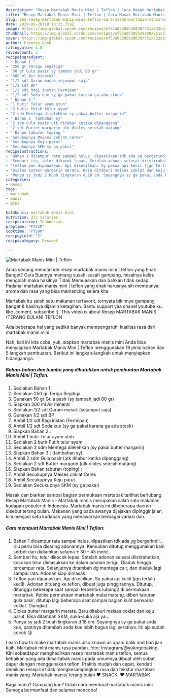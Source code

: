 ```yaml
---
description: "Resep Martabak Manis Mini | Teflon | Cara Masak Martabak Manis Mini | Teflon Yang Paling Enak"
title: "Resep Martabak Manis Mini | Teflon | Cara Masak Martabak Manis Mini | Teflon Yang Paling Enak"
slug: 265-resep-martabak-manis-mini-teflon-cara-masak-martabak-manis-mini-teflon-yang-paling-enak
date: 2020-09-20T18:10:33.759Z
image: https://img-global.cpcdn.com/recipes/ef57a05385b28038/751x532cq70/martabak-manis-mini-teflon-foto-resep-utama.jpg
thumbnail: https://img-global.cpcdn.com/recipes/ef57a05385b28038/751x532cq70/martabak-manis-mini-teflon-foto-resep-utama.jpg
cover: https://img-global.cpcdn.com/recipes/ef57a05385b28038/751x532cq70/martabak-manis-mini-teflon-foto-resep-utama.jpg
author: Frances Bush
ratingvalue: 4.8
reviewcount: 3
recipeingredient:
- " Bahan 1 "
- "250 gr Terigu Segitiga"
- "50 gr Gula pasir sy tambah jadi 80 gr"
- "300 ml Air mineral"
- "1/2 sdt Garam masak sejumput saja"
- "1/2 sdt BP"
- "1/2 sdt Ragi instan Fermipan"
- "1/2 sdt Soda kue sy ga pakai karena ga ada stock"
- " Bahan 2 "
- "1 butir Telur ayam utuh"
- "2 butir Putih telur ayam"
- "2 sdm Mentega dilelehkan sy pakai butter margarin"
- " Bahan 3  tambahan sy"
- "2 sdm Gula pasir utk ditabur ketika dipanggang"
- "2 sdt Butter margarin utk dioles setelah matang"
- " Bahan taburan toping "
- "Secukupnya Meises coklat Ceres"
- "Secukupnya Keju parut"
- "Secukupnya SKM sy ga pakai"
recipeinstructions:
- "Bahan 1 dicampur rata sampai halus, dipastikan tdk ada yg bergerindil.. Klu perlu bisa disaring adonannya. Kemudian ditutup menggunakan kain serbet dan didiamkan selama ± 30 - 45 menit."
- "Sembari itu, telur dikocok lepas. Setelah adonan selesai diistirahatkan, kocokan telur dimasukkan ke dalam adonan terigu. Diaduk hingga tercampur rata. Selanjutnya ditambah dg mentega cair, dan diaduk lagi sampai rata. Adonan siap dimasak."
- "Teflon pan dipanaskan. Api dikecilkan. Sy pakai api kecil (jgn terlalu kecil). Adonan dituang ke teflon, dibuat juga pinggirannya. Ditutup, ditunggu beberapa saat sampai terbentuk lubang2 di permukaan martabak. Ketika permukaan martabak mulai matang, diberi taburan gula pasir, ditutup lagi beberapa saat sampai bagian kulit berwarna coklat. Diangkat."
- "Dioles butter margarin merata. Baru ditaburi meises coklat dan keju parut. Bisa ditambah SKM, suka-suka aja ya..."
- "Punya sy jadi 2 buah lingkaran d.18 cm. Sayangnya sy ga pakai soda kue, pastinya ditambah soda kue lebih bagus lagi seratnya. Ini aja sudah cocok 😘"
categories:
- Resep
tags:
- martabak
- manis
- mini

katakunci: martabak manis mini 
nutrition: 273 calories
recipecuisine: Indonesian
preptime: "PT22M"
cooktime: "PT58M"
recipeyield: "2"
recipecategory: Dessert

---
```



![Martabak Manis Mini | Teflon](https://img-global.cpcdn.com/recipes/ef57a05385b28038/751x532cq70/martabak-manis-mini-teflon-foto-resep-utama.jpg)

Anda sedang mencari ide resep martabak manis mini | teflon yang Enak Banget? Cara Buatnya memang susah-susah gampang. misalnya keliru mengolah maka hasilnya Tidak Memuaskan dan bahkan tidak sedap. Padahal martabak manis mini | teflon yang enak harusnya sih mempunyai aroma dan rasa yang bisa memancing selera kita.

Martabak itu salah satu makanan terfavorit, ternyata bikinnya gampang banget &amp; hasilnya dijamin ketagihan. Bantu support yaa chanel youtube ku. like ,coment, subscribe :). This video is about Resep MARTABAK MANIS (TERANG BULAN) TEFLON

Ada beberapa hal yang sedikit banyak mempengaruhi kualitas rasa dari martabak manis mini 

Nah, kali ini kita coba, yuk, siapkan martabak manis mini  Anda bisa menyiapkan Martabak Manis Mini | Teflon menggunakan 19 jenis bahan dan 5 langkah pembuatan. Berikut ini langkah-langkah untuk menyiapkan hidangannya.

<!--inarticleads1-->

##### Bahan-bahan dan bumbu yang dibutuhkan untuk pembuatan Martabak Manis Mini | Teflon:

1. Sediakan  Bahan 1 :
1. Sediakan 250 gr Terigu Segitiga
1. Gunakan 50 gr Gula pasir (sy tambah jadi 80 gr)
1. Siapkan 300 ml Air mineral
1. Sediakan 1/2 sdt Garam masak (sejumput saja)
1. Gunakan 1/2 sdt BP
1. Ambil 1/2 sdt Ragi instan (Fermipan)
1. Ambil 1/2 sdt Soda kue (sy ga pakai karena ga ada stock)
1. Siapkan  Bahan 2 :
1. Ambil 1 butir Telur ayam utuh
1. Sediakan 2 butir Putih telur ayam
1. Sediakan 2 sdm Mentega dilelehkan (sy pakai butter margarin)
1. Siapkan  Bahan 3 : (tambahan sy)
1. Ambil 2 sdm Gula pasir (utk ditabur ketika dipanggang)
1. Sediakan 2 sdt Butter margarin (utk dioles setelah matang)
1. Siapkan  Bahan taburan (toping) :
1. Ambil Secukupnya Meises coklat Ceres
1. Ambil Secukupnya Keju parut
1. Sediakan Secukupnya SKM (sy ga pakai)


Masak dan biarkan sampai bagian permukaan martabak terlihat berlubang. Resep Martabak Manis - Martabak manis merupakan salah satu makanan kudapan populer di Indonesia. Martabak manis ini dibeberapa daerah disebut terang bulan. Makanan yang pada awanya dijajakan dipinggir jalan, kini menjadi satu kudapan yang menawarkan berbagai variasi dan. 

<!--inarticleads2-->

##### Cara membuat Martabak Manis Mini | Teflon:

1. Bahan 1 dicampur rata sampai halus, dipastikan tdk ada yg bergerindil.. Klu perlu bisa disaring adonannya. Kemudian ditutup menggunakan kain serbet dan didiamkan selama ± 30 - 45 menit.
1. Sembari itu, telur dikocok lepas. Setelah adonan selesai diistirahatkan, kocokan telur dimasukkan ke dalam adonan terigu. Diaduk hingga tercampur rata. Selanjutnya ditambah dg mentega cair, dan diaduk lagi sampai rata. Adonan siap dimasak.
1. Teflon pan dipanaskan. Api dikecilkan. Sy pakai api kecil (jgn terlalu kecil). Adonan dituang ke teflon, dibuat juga pinggirannya. Ditutup, ditunggu beberapa saat sampai terbentuk lubang2 di permukaan martabak. Ketika permukaan martabak mulai matang, diberi taburan gula pasir, ditutup lagi beberapa saat sampai bagian kulit berwarna coklat. Diangkat.
1. Dioles butter margarin merata. Baru ditaburi meises coklat dan keju parut. Bisa ditambah SKM, suka-suka aja ya...
1. Punya sy jadi 2 buah lingkaran d.18 cm. Sayangnya sy ga pakai soda kue, pastinya ditambah soda kue lebih bagus lagi seratnya. Ini aja sudah cocok 😘


Learn how to make martabak manis also known as apam balik and ban jian kuih. Martabak mini manis rasa pandan. foto: Instagram/@yukngebaking. Kini sobatdapur menghadirkan resep martabak manis teflon, semua kebaikan yang ada dimartabak manis pada umumnya dibuat oleh sobat dapur dengan menggunakan teflon. Praktis mudah dan cepat, kendati demikian resep ini tidak mengkesampingkan rasa dan tekstur martabak manis yang. Martabak manis/ terang bulan ♥ SNACK. ♥ MARTABAK. 

Bagaimana? Gampang kan? Itulah cara membuat martabak manis mini  Semoga bermanfaat dan selamat mencoba!
